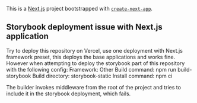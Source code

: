 This is a [Next.js](https://nextjs.org/) project bootstrapped with [`create-next-app`](https://github.com/vercel/next.js/tree/canary/packages/create-next-app).

## Storybook deployment issue with Next.js application

Try to deploy this repository on Vercel, use one deployment with Next.js framework preset, this deploys the base applications and works fine.
However when attempting to deploy the storybook part of this repository with the following config:
Framework: Other
Build command: npm run build-storybook
Build directory: storybook-static
Install command: npm ci

The builder invokes middleware from the root of the project and tries to include it in the storybook deployment, which fails.
